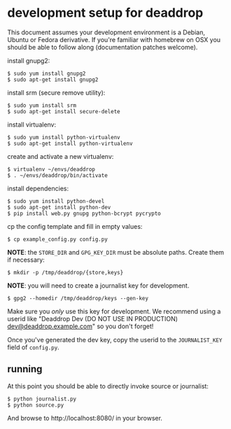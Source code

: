 development setup for deaddrop
==============================

This document assumes your development environment is a Debian, Ubuntu
or Fedora derivative.  If you're familiar with homebrew on OSX you
should be able to follow along (documentation patches welcome).

install gnupg2:

    $ sudo yum install gnupg2
    $ sudo apt-get install gnupg2

install srm (secure remove utility):

    $ sudo yum install srm
    $ sudo apt-get install secure-delete

install virtualenv:

    $ sudo yum install python-virtualenv
    $ sudo apt-get install python-virtualenv

create and activate a new virtualenv:

    $ virtualenv ~/envs/deaddrop
    $ . ~/envs/deaddrop/bin/activate

install dependencies:

    $ sudo yum install python-devel
    $ sudo apt-get install python-dev
    $ pip install web.py gnupg python-bcrypt pycrypto

cp the config template and fill in empty values:

    $ cp example_config.py config.py

**NOTE**: the `STORE_DIR` and `GPG_KEY_DIR` must be absolute paths.
Create them if necessary:

    $ mkdir -p /tmp/deaddrop/{store,keys}

**NOTE**: you will need to create a journalist key for development.

    $ gpg2 --homedir /tmp/deaddrop/keys --gen-key

Make sure you *only* use this key for development. We recommend using a userid
like "Deaddrop Dev (DO NOT USE IN PRODUCTION) <dev@deaddrop.example.com>" so
you don't forget!

Once you've generated the dev key, copy the userid to the `JOURNALIST_KEY`
field of `config.py`.

running
-------

At this point you should be able to directly invoke source or
journalist:

    $ python journalist.py
    $ python source.py

And browse to http://localhost:8080/ in your browser.
